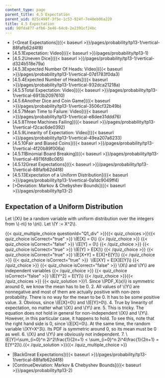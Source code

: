 ```yaml
---
content_type: page
parent_title: 4.5 Expectation
parent_uid: 025c498f-3f5e-1c53-924f-7e40eb06a220
title: 4.5 Expectation
uid: 90fda877-efb6-3e46-64c0-2e2391cf24bc
---
```


*   [<Great Expectations]({{< baseurl >}}/pages/probability/tp13-1/vertical-88fafb62d4f8)
*   [4.5.1Expectation: Video]({{< baseurl >}}/pages/probability/tp13-1)
*   [4.5.2Uneven Dice]({{< baseurl >}}/pages/probability/tp13-1/vertical-d324b518e79a)
*   [4.5.3Expected Number Of Heads: Video]({{< baseurl >}}/pages/probability/tp13-1/vertical-07d1783f0da3)
*   [4.5.4Expected Number of Heads]({{< baseurl >}}/pages/probability/tp13-1/vertical-932dca21218a)
*   [4.5.5Total Expectation: Video]({{< baseurl >}}/pages/probability/tp13-1/vertical-6913b2097610)
*   [4.5.6Another Dice and Coin Game]({{< baseurl >}}/pages/probability/tp13-1/vertical-3506cf32b49b)
*   [4.5.7Mean Time to Failure: Video]({{< baseurl >}}/pages/probability/tp13-1/vertical-e8dee31ddd76)
*   [4.5.8Three Machines Failing]({{< baseurl >}}/pages/probability/tp13-1/vertical-f2cac6de0392)
*   [4.5.9Linearity of Expectation: Video]({{< baseurl >}}/pages/probability/tp13-1/vertical-49ea207a6233)
*   [4.5.10Fair and Biased Coins]({{< baseurl >}}/pages/probability/tp13-1/vertical-4f20b89f006a)
*   [4.5.11Binomial Board Breaking]({{< baseurl >}}/pages/probability/tp13-1/vertical-49116fd8c065)
*   [4.5.12Great Expectations]({{< baseurl >}}/pages/probability/tp13-1/vertical-88fafb62d4f8)
*   [4.5.13Expectation of a Uniform Distribution]({{< baseurl >}}/pages/probability/tp13-1/vertical-0a1dc9049ff4)
*   [\>Deviation: Markov & Chebyshev Bounds]({{< baseurl >}}/pages/probability/tp13-2)

Expectation of a Uniform Distribution
-------------------------------------

Let \\(X\\) be a random variable with uniform distribution over the integers from \\(-n\\) to \\(n\\). Let \\(Y := X^2\\).

{{< quiz_multiple_choice questionId="Q1_div" >}}{{< quiz_choices >}}{{< quiz_choice isCorrect="true" >}}&nbsp;\\(E\[X\] = 0\\)&nbsp;{{< /quiz_choice >}}
{{< quiz_choice isCorrect="false" >}}&nbsp;\\(E\[Y\] = 0\\)&nbsp;{{< /quiz_choice >}}
{{< quiz_choice isCorrect="true" >}}&nbsp;\\(E\[Y\] > E\[X\]\\)&nbsp;{{< /quiz_choice >}}
{{< quiz_choice isCorrect="true" >}}&nbsp;\\(E\[X+Y\] = E\[X\]+E\[Y\]\\)&nbsp;{{< /quiz_choice >}}
{{< quiz_choice isCorrect="true" >}}&nbsp; \\(E\[XY\] = E\[X\]E\[Y\]\\)&nbsp;{{< /quiz_choice >}}
{{< quiz_choice isCorrect="false" >}}&nbsp;\\(X\\) and \\(Y\\) are independent variables&nbsp;{{< /quiz_choice >}}
{{< quiz_choice isCorrect="false" >}}&nbsp;\\(E\[Y^2\] = E\[Y\]\\)&nbsp;{{< /quiz_choice >}}{{< /quiz_choices >}}
{{< quiz_solution >}}1.  Since \\(PDF\_X(x)\\) is symmetric around 0, we know the mean has to be 0.
2.  All values of \\(Y\\) are nonnegative and most of them are actually positive with non-zero probability. There is no way for the mean to be 0. It has to be some positive value.
3.  Obvious, since \\(E\[X\]=0\\) and \\(E\[Y\]>0\\).
4.  True by linearity of expectation, no matter what \\(X\\) and \\(Y\\) are.
5.  This is tricky. The equation does not hold in general for non-independent \\(X\\) and \\(Y\\). However, in this particular case, it happens to hold. To see this, note that the right hand side is 0, since \\(E\[X\]=0\\). At the same time, the random variable \\(XY=X^3\\). Its PDF is symmetric around 0, so its mean must be 0 as well.
6.  \\(X\\) and \\(Y\\) are obviously not independent.
7.  \\(E\[Y\]=\\sum\_{i=0}^n 2i^2\\frac{1}{2n+1} < \\sum\_{i=0}^n 2i^4\\frac{1}{2n+1} = E\[Y^2\]\\).{{< /quiz_solution >}}{{< /quiz_multiple_choice >}}

*   [BackGreat Expectations]({{< baseurl >}}/pages/probability/tp13-1/vertical-88fafb62d4f8)
*   [ContinueDeviation: Markov & Chebyshev Bounds]({{< baseurl >}}/pages/probability/tp13-2)